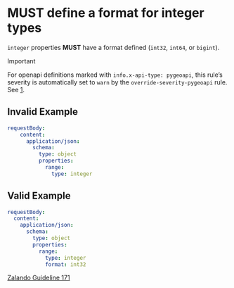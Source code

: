 # **MUST** define a format for integer types

`integer` properties **MUST** have a format defined (`int32`, `int64`, or `bigint`).

> [!IMPORTANT]
> For openapi definitions marked with `info.x-api-type: pygeoapi`, this rule’s severity is automatically set to `warn` by the `override-severity-pygeoapi` rule. See [1].

## Invalid Example

```yaml
requestBody:
    content:
      application/json:
        schema:
          type: object
          properties:
            range:
              type: integer
```

## Valid Example

```yaml
requestBody:
  content:
    application/json:
      schema:
        type: object
        properties:
          range:
            type: integer
            format: int32
```

[Zalando Guideline 171][2]

[1]: ../index.md#pygeoapi-severity-overrides
[2]: https://opensource.zalando.com/restful-api-guidelines/#171
